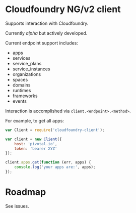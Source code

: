 # Cloudfoundry NG/v2 client

Supports interaction with Cloudfoundry.

Currently *alpha* but actively developed.

Current endpoint support includes:

* apps
* services
* service_plans
* service_instances
* organizations
* spaces
* domains
* runtimes
* frameworks
* events

Interaction is accomplished via `client.<endpoint>.<method>`.

For example, to get all apps:

```js
var Client = require('cloudfoundry-client');

var client = new Client({
    host: 'pivotal.io',
    token: 'bearer XYZ'
});

client.apps.get(function (err, apps) {
    console.log('your apps are:', apps);
});
```

# Roadmap

See issues.
